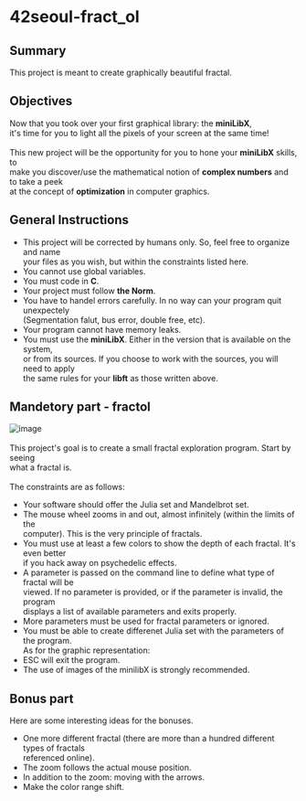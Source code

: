 # 42seoul-fract_ol

## Summary
This project is meant to create graphically beautiful fractal.

## Objectives
Now that you took over your first graphical library: the <b>miniLibX</b>,\
it's time for you to light all the pixels of your screen at the same time!\
\
This new project will be the opportunity for you to hone your <b>miniLibX</b> skills, to\
make you discover/use the mathematical notion of <b>complex numbers</b> and to take a peek\
at the concept of <b>optimization</b> in computer graphics.

## General Instructions
- This project will be corrected by humans only. So, feel free to organize and name\
  your files as you wish, but within the constraints listed here.
- You cannot use global variables.
- You must code in <b>C</b>.
- Your project must follow <b>the Norm</b>.
- You have to handel errors carefully. In no way can your program quit unexpectely\
  (Segmentation falut, bus error, double free, etc).
- Your program cannot have memory leaks.
- You must use the <b>miniLibX</b>. Either in the version that is available on the system,\
  or from its sources. If you choose to work with the sources, you will need to apply\
  the same rules for your <b>libft</b> as those written above.
  
## Mandetory part - fractol
![image](https://user-images.githubusercontent.com/74703501/149436693-24fce2e6-9159-470b-ba4b-df7664be6ae8.png)\
\
This project's goal is to create a small fractal exploration program. Start by seeing\
what a fractal is.\
\
The constraints are as follows:
- Your software should offer the Julia set and Mandelbrot set.
- The mouse wheel zooms in and out, almost infinitely (within the limits of the\
  computer). This is the very principle of fractals.
- You must use at least a few colors to show the depth of each fractal. It's even better\
  if you hack away on psychedelic effects.
- A parameter is passed on the command line to define what type of fractal will be\
  viewed. If no parameter is provided, or if the parameter is invalid, the program\
  displays a list of available parameters and exits properly.
- More parameters must be used for fractal parameters or ignored.
- You must be able to create differenet Julia set with the parameters of the program.
\
As for the graphic representation:
- ESC will exit the program.
- The use of images of the minilibX is strongly recommended.

## Bonus part
Here are some interesting ideas for the bonuses.
- One more different fractal (there are more than a hundred different types of fractals\
  referenced online).
- The zoom follows the actual mouse position.
- In addition to the zoom: moving with the arrows.
- Make the color range shift.
